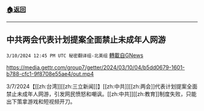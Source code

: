 ###  [:house:返回](README.md)
---


## 中共两会代表计划提案全面禁止未成年人网游
`3/10/2024 12:45 PM UTC 秘密翻译组-北美组` [轉載自GNews](https://gnews.org/articles/2381758)


https://media.gettr.com/group7/getter/2024/03/10/04/b5dd0679-1601-b788-cfc1-9f8708e55ae4/out.mp4


3/7/2024【[[zh:台湾]][[zh:三立新闻]]】[[zh:中共]][[zh:两会]]代表计划提案全面禁止未成年人网游，引发网民愤怒和嘲讽。[[zh:中共]][[zh:教育]]制度失败，只能出下策拿游戏和短视频开刀。
